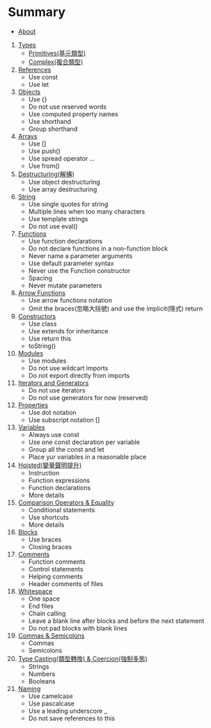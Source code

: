 # Summary

- [About](./README.md)
1. [Types](./types/types.md)
    * [Primitives(基元類型)](./types/primitives/primitives.md)
    * [Complex(複合類型)](./types/complex/complex.md)
2. [References](./references/references.md)
    * Use const
    * Use let
3. [Objects](./objects/objects.md)
    * Use {}
    * Do not use reserved words
    * Use computed property names
    * Use shorthand
    * Group shorthand
4. [Arrays](./arrays/arrays.md)
    * Use []
    * Use push()
    * Use spread operator ...
    * Use from()
5. [Destructuring(解構)](./destructuring/destructuring.md)
    * Use object destructuring
    * Use array destructuring
6. [String](./string/string.md)
    * Use single quotes for string
    * Multiple lines when too many characters
    * Use template strings
    * Do not use eval()
7. [Functions](./functions/functions.md)
    * Use function declarations
    * Do not declare functions in a non-function block
    * Never name a parameter arguments
    * Use default parameter syntax
    * Never use the Function constructor
    * Spacing
    * Never mutate parameters
8. [Arrow Functions](./arrowFunctions/arrowFunctions.md)
    * Use arrow functions notation
    * Omit the braces(忽略大括號) and use the implicit(隱式) return
9. [Constructors](./constructors/constructors.md)
    * Use class
    * Use extends for inheritance
    * Use return this
    * toString()
10. [Modules](./modules/modules.md)
    * Use modules
    * Do not use wildcart imports
    * Do not export directly from imports
11. [Iterators and Generators](./iteratorGenerator/iteratorGenerator.md)
    * Do not use iterators
    * Do not use generators for now (reserved)
12. [Properties](./properties/properties.md)
    * Use dot notation
    * Use subscript notation []
13. [Variables](./variables/variables.md)
    * Always use const
    * Use one const declaration per variable
    * Group all the const and let
    * Place yur variables in a reasonable place
14. [Hoisted(變量聲明提升)](./hoisted/hoisted.md)
    * Instruction
    * Function expressions
    * Function declarations
    * More details
15. [Comparison Operators & Equality](./comparison/comparison.md)
    * Conditional statements
    * Use shortcuts
    * More details
16. [Blocks](./blocks/blocks.md)
    * Use braces
    * Closing braces
17. [Comments](./comment/comment.md)
    * Function comments
    * Control statements
    * Helping comments
    * Header comments of files
18. [Whitespace](./whitespace/whitespace.md)
    * One space
    * End files
    * Chain calling
    * Leave a blank line after blocks and before the next statement
    * Do not pad blocks with blank lines
19. [Commas & Semicolons](./commasSemicolons/commasSemicolons.md)
    * Commas
    * Semicolons
20. [Type Casting(類型轉換) & Coercion(強制多態)](./typeCastingCoerion/typeCastingCoerion.md)
    * Strings
    * Numbers
    * Booleans
21. [Naming](./naming/naming.md)
    * Use camelcase
    * Use pascalcase
    * Use a leading underscore _
    * Do not save references to this